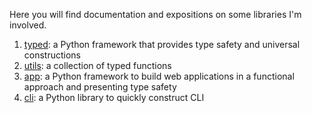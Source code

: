 Here you will find documentation and expositions on some libraries I'm involved.

1. [typed](./typed/index): a Python framework that provides type safety and universal constructions
2. [utils](./utils/index): a collection of typed functions
3. [app](./app/index): a Python framework to build web applications in a functional approach and presenting type safety
4. [cli](./cli/index): a Python library to quickly construct CLI
